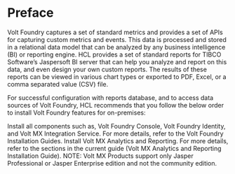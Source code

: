 Preface
=======

Volt Foundry captures a set of standard metrics and provides a set of APIs for capturing custom metrics and events. This data is processed and stored in a relational data model that can be analyzed by any business intelligence (BI) or reporting engine. HCL provides a set of standard reports for TIBCO Software’s Jaspersoft BI server that can help you analyze and report on this data, and even design your own custom reports. The results of these reports can be viewed in various chart types or exported to PDF, Excel, or a comma separated value (CSV) file.

For successful configuration with reports database, and to access data sources of Volt Foundry, HCL recommends that you follow the below order to install Volt Foundry features for on-premises:

Install all components such as, Volt Foundry Console, Volt Foundry Identity, and Volt MX Integration Service. For more details, refer to the Volt Foundry Installation Guides.
Install Volt MX Analytics and Reporting. For more details, refer to the sections in the current guide (Volt MX Analytics and Reporting Installation Guide).
NOTE: Volt MX Products support only Jasper Professional or Jasper Enterprise edition and not the community edition.

